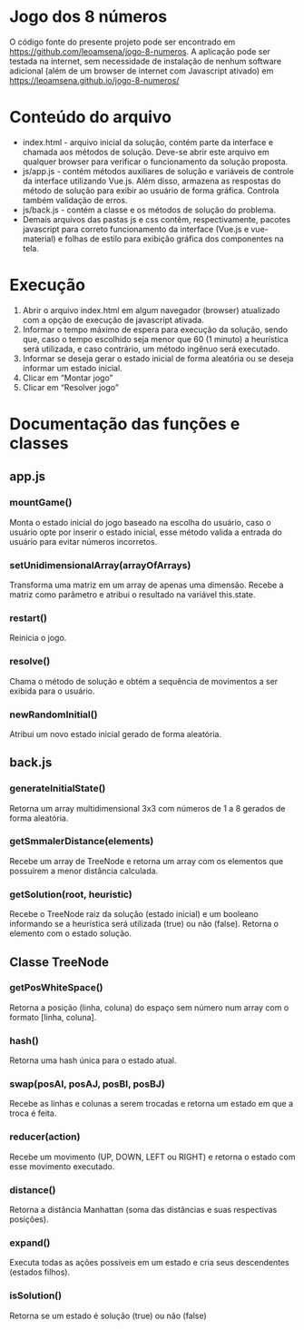# Jogo dos 8 números

O código fonte do presente projeto pode ser encontrado em <https://github.com/leoamsena/jogo-8-numeros>. A aplicação pode ser testada na internet, sem necessidade de instalação de nenhum software adicional (além de um browser de internet com Javascript ativado) em <https://leoamsena.github.io/jogo-8-numeros/>

# Conteúdo do arquivo

- index.html - arquivo inicial da solução, contém parte da interface
  e chamada aos métodos de solução. Deve-se abrir este arquivo em
  qualquer browser para verificar o funcionamento da solução proposta.
- js/app.js - contém métodos auxiliares de solução e variáveis de
  controle da interface utilizando Vue.js. Além disso, armazena as
  respostas do método de solução para exibir ao usuário de forma
  gráfica. Controla também validação de erros.
- js/back.js - contém a classe e os métodos de solução do problema.
- Demais arquivos das pastas js e css contêm, respectivamente, pacotes
  javascript para correto funcionamento da interface (Vue.js e
  vue-material) e folhas de estilo para exibição gráfica dos
  componentes na tela.

# Execução

1.  Abrir o arquivo index.html em algum navegador (browser) atualizado
    com a opção de execução de javascript ativada.
2.  Informar o tempo máximo de espera para execução da solução, sendo
    que, caso o tempo escolhido seja menor que 60 (1 minuto) a
    heurística será utilizada, e caso contrário, um método ingênuo será
    executado.
3.  Informar se deseja gerar o estado inicial de forma aleatória ou se
    deseja informar um estado inicial.
4.  Clicar em “Montar jogo”
5.  Clicar em “Resolver jogo”

# Documentação das funções e classes

## app.js

### mountGame()

Monta o estado inicial do jogo baseado na escolha do usuário, caso o
usuário opte por inserir o estado inicial, esse método valida a entrada
do usuário para evitar números incorretos.

### setUnidimensionalArray(arrayOfArrays)

Transforma uma matriz em um array de apenas uma dimensão. Recebe a
matriz como parâmetro e atribui o resultado na variável this.state.

### restart()

Reinicia o jogo.

### resolve()

Chama o método de solução e obtém a sequência de movimentos a ser
exibida para o usuário.

### newRandomInitial()

Atribui um novo estado inicial gerado de forma aleatória.

## back.js

### generateInitialState()

Retorna um array multidimensional 3x3 com números de 1 a 8 gerados de
forma aleatória.

### getSmmalerDistance(elements)

Recebe um array de TreeNode e retorna um array com os elementos que
possuírem a menor distância calculada.

### getSolution(root, heuristic)

Recebe o TreeNode raiz da solução (estado inicial) e um booleano
informando se a heurística será utilizada (true) ou não (false). Retorna
o elemento com o estado solução.

## Classe TreeNode

### getPosWhiteSpace()

Retorna a posição (linha, coluna) do espaço sem número num array com o
formato [linha, coluna].

### hash()

Retorna uma hash única para o estado atual.

### swap(posAI, posAJ, posBI, posBJ)

Recebe as linhas e colunas a serem trocadas e retorna um estado em que a
troca é feita.

### reducer(action)

Recebe um movimento (UP, DOWN, LEFT ou RIGHT) e retorna o estado com
esse movimento executado.

### distance()

Retorna a distância Manhattan (soma das distâncias e suas respectivas
posições).

### expand()

Executa todas as ações possíveis em um estado e cria seus descendentes
(estados filhos).

### isSolution()

Retorna se um estado é solução (true) ou não (false)
